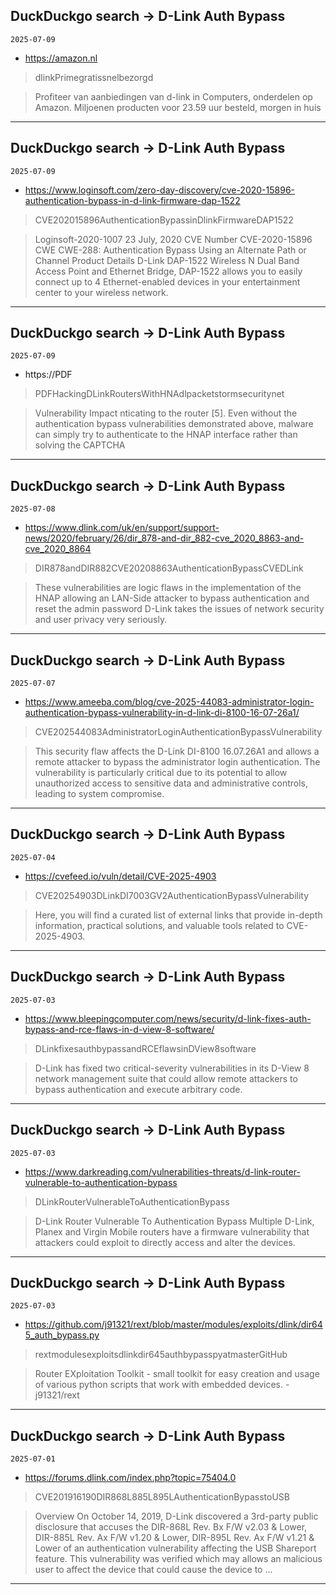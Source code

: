 ## DuckDuckgo search -> D-Link Auth Bypass
`2025-07-09`

* https://amazon.nl

<blockquote>
 dlinkPrimegratissnelbezorgd
</blockquote>
<blockquote>
Profiteer van aanbiedingen van d-link in Computers, onderdelen op Amazon. Miljoenen producten voor 23.59 uur besteld, morgen in huis
</blockquote>

---

## DuckDuckgo search -> D-Link Auth Bypass
`2025-07-09`

* https://www.loginsoft.com/zero-day-discovery/cve-2020-15896-authentication-bypass-in-d-link-firmware-dap-1522

<blockquote>
 CVE202015896AuthenticationBypassinDlinkFirmwareDAP1522
</blockquote>
<blockquote>
Loginsoft-2020-1007 23 July, 2020 CVE Number CVE-2020-15896 CWE CWE-288: Authentication Bypass Using an Alternate Path or Channel Product Details D-Link DAP-1522 Wireless N Dual Band Access Point and Ethernet Bridge, DAP-1522 allows you to easily connect up to 4 Ethernet-enabled devices in your entertainment center to your wireless network.
</blockquote>

---

## DuckDuckgo search -> D-Link Auth Bypass
`2025-07-09`

* https://PDF

<blockquote>
 PDFHackingDLinkRoutersWithHNAdlpacketstormsecuritynet
</blockquote>
<blockquote>
Vulnerability Impact nticating to the router [5]. Even without the authentication bypass vulnerabilities demonstrated above, malware can simply try to authenticate to the HNAP interface rather than solving the CAPTCHA
</blockquote>

---

## DuckDuckgo search -> D-Link Auth Bypass
`2025-07-08`

* https://www.dlink.com/uk/en/support/support-news/2020/february/26/dir_878-and-dir_882-cve_2020_8863-and-cve_2020_8864

<blockquote>
 DIR878andDIR882CVE20208863AuthenticationBypassCVEDLink
</blockquote>
<blockquote>
These vulnerabilities are logic flaws in the implementation of the HNAP allowing an LAN-Side attacker to bypass authentication and reset the admin password D-Link takes the issues of network security and user privacy very seriously.
</blockquote>

---

## DuckDuckgo search -> D-Link Auth Bypass
`2025-07-07`

* https://www.ameeba.com/blog/cve-2025-44083-administrator-login-authentication-bypass-vulnerability-in-d-link-di-8100-16-07-26a1/

<blockquote>
 CVE202544083AdministratorLoginAuthenticationBypassVulnerability
</blockquote>
<blockquote>
This security flaw affects the D-Link DI-8100 16.07.26A1 and allows a remote attacker to bypass the administrator login authentication. The vulnerability is particularly critical due to its potential to allow unauthorized access to sensitive data and administrative controls, leading to system compromise.
</blockquote>

---

## DuckDuckgo search -> D-Link Auth Bypass
`2025-07-04`

* https://cvefeed.io/vuln/detail/CVE-2025-4903

<blockquote>
 CVE20254903DLinkDI7003GV2AuthenticationBypassVulnerability
</blockquote>
<blockquote>
Here, you will find a curated list of external links that provide in-depth information, practical solutions, and valuable tools related to CVE-2025-4903.
</blockquote>

---

## DuckDuckgo search -> D-Link Auth Bypass
`2025-07-03`

* https://www.bleepingcomputer.com/news/security/d-link-fixes-auth-bypass-and-rce-flaws-in-d-view-8-software/

<blockquote>
 DLinkfixesauthbypassandRCEflawsinDView8software
</blockquote>
<blockquote>
D-Link has fixed two critical-severity vulnerabilities in its D-View 8 network management suite that could allow remote attackers to bypass authentication and execute arbitrary code.
</blockquote>

---

## DuckDuckgo search -> D-Link Auth Bypass
`2025-07-03`

* https://www.darkreading.com/vulnerabilities-threats/d-link-router-vulnerable-to-authentication-bypass

<blockquote>
 DLinkRouterVulnerableToAuthenticationBypass
</blockquote>
<blockquote>
D-Link Router Vulnerable To Authentication Bypass Multiple D-Link, Planex and Virgin Mobile routers have a firmware vulnerability that attackers could exploit to directly access and alter the devices.
</blockquote>

---

## DuckDuckgo search -> D-Link Auth Bypass
`2025-07-03`

* https://github.com/j91321/rext/blob/master/modules/exploits/dlink/dir645_auth_bypass.py

<blockquote>
 rextmodulesexploitsdlinkdir645authbypasspyatmasterGitHub
</blockquote>
<blockquote>
Router EXploitation Toolkit - small toolkit for easy creation and usage of various python scripts that work with embedded devices. - j91321/rext
</blockquote>

---

## DuckDuckgo search -> D-Link Auth Bypass
`2025-07-01`

* https://forums.dlink.com/index.php?topic=75404.0

<blockquote>
 CVE201916190DIR868L885L895LAuthenticationBypasstoUSB
</blockquote>
<blockquote>
Overview On October 14, 2019, D-Link discovered a 3rd-party public disclosure that accuses the DIR-868L Rev. Bx F/W v2.03 &amp; Lower, DIR-885L Rev. Ax F/W v1.20 &amp; Lower, DIR-895L Rev. Ax F/W v1.21 &amp; Lower of an authentication vulnerability affecting the USB Shareport feature. This vulnerability was verified which may allows an malicious user to affect the device that could cause the device to ...
</blockquote>

---

